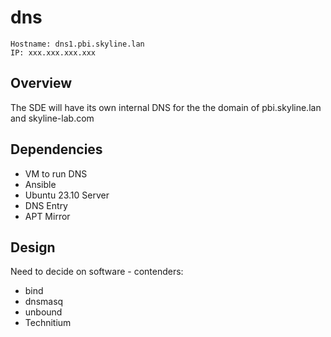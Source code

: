 dns
====================================================
``` 
Hostname: dns1.pbi.skyline.lan   
IP: xxx.xxx.xxx.xxx 
```

Overview
----------------------------------------------------
The SDE will have its own internal DNS for the the domain of pbi.skyline.lan and skyline-lab.com

Dependencies
----------------------------------------------------
- VM to run DNS
- Ansible
- Ubuntu 23.10 Server
- DNS Entry
- APT Mirror 

Design
----------------------------------------------------
Need to decide on software - contenders:
- bind
- dnsmasq
- unbound
- Technitium

